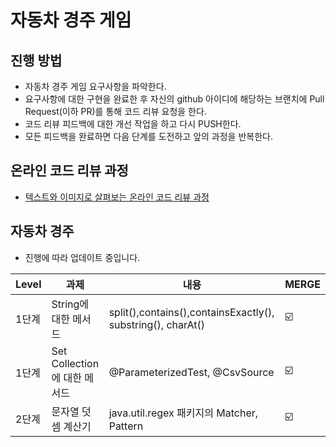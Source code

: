 # 자동차 경주 게임
## 진행 방법
* 자동차 경주 게임 요구사항을 파악한다.
* 요구사항에 대한 구현을 완료한 후 자신의 github 아이디에 해당하는 브랜치에 Pull Request(이하 PR)를 통해 코드 리뷰 요청을 한다.
* 코드 리뷰 피드백에 대한 개선 작업을 하고 다시 PUSH한다.
* 모든 피드백을 완료하면 다음 단계를 도전하고 앞의 과정을 반복한다.

## 온라인 코드 리뷰 과정
* [텍스트와 이미지로 살펴보는 온라인 코드 리뷰 과정](https://github.com/next-step/nextstep-docs/tree/master/codereview)

##  자동차 경주
- 진행에 따라 업데이트 중입니다.

| Level | 과제 | 내용 | MERGE |
| ------ | -- | -- |----------- |
| 1단계 | String에 대한 메서드 | split(),contains(),containsExactly(), substring(), charAt()| ☑️
| 1단계 | Set Collection에 대한 메서드 |  @ParameterizedTest, @CsvSource | ☑️
| 2단계 | 문자열 덧셈 계산기 |  java.util.regex 패키지의 Matcher, Pattern  | ☑️